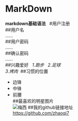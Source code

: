 # MarkDown
**markdown基础语法**  
#用户注册  
##用户名  
……  
##用户密码    
……  
 ##确认密码    
……  
##兴趣爱好  
*1.跑步*    
*2.足球*  
*3.烤肉*  
##习惯的位置  
+ 边锋 
+ 中锋  
+ 前腰  
##最喜欢的明星图片  
![梅西](http://img1.gtimg.com/9/993/99369/9936936_980x1200_292.jpg)
##我的github链接地址  
<https://github.com/zhaoqi7>
